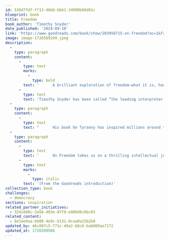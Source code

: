 ```yaml
---
id: 538d7fdf-ff13-46b8-bbb1-34990b68d61c
blueprint: book
title: Freedom
book_author: 'Timothy Snyder'
date_published: '2024-09-10'
link: 'https://www.goodreads.com/book/show/203956715-on-freedom?ac=1&from_search=true&qid=7kXTiJyGD5&rank=1'
image: image-1726589249.jpeg
description:
  -
    type: paragraph
    content:
      -
        type: text
        marks:
          -
            type: bold
        text: '      A brilliant exploration of freedom—what it is, how it’s been misunderstood, and why it’s our only chance for survival—by the acclaimed Yale historian and author of the #1 New York Times bestseller On Tyranny'
      -
        type: text
        text: 'Timothy Snyder has been called “the leading interpreter of our dark times.” As a historian, he has given us startling reinterpretations of political collapse and mass killing. As a public intellectual, he has turned that knowledge toward counsel and prediction, working against authoritarianism here and abroad. '
  -
    type: paragraph
    content:
      -
        type: text
        text: "      His book On Tyranny has inspired millions around the world to fight for freedom. Now, in this tour de force of political philosophy, he helps us see exactly what we’re fighting for.Freedom is the great American commitment, but as Snyder argues, we have lost sight of what it means—and this is leading us into crisis. Too many of us look at freedom as the absence of state We think we're free if we can do and say as we please, and protect ourselves from government overreach. But true freedom isn’t so much freedom from, as freedom to—the freedom to thrive, to take risks for futures we choose by working together. Freedom is the value that makes all other values possible."
  -
    type: paragraph
    content:
      -
        type: text
        text: '      On Freedom takes us on a thrilling intellectual journey. Drawing on the work of philosophers and political dissidents, conversations with contemporary thinkers, and his own experiences coming of age in a time of American exceptionalism, Snyder identifies the practices and attitudes—the habits of mind—that will allow us to design a government in which we and future generations can flourish. We come to appreciate the importance of traditions (championed by the right) but also the role of institutions (the purview of the left). Intimate yet ambitious, this book helps forge a new consensus rooted in a politics of abundance, generosity, and grace.   '
      -
        type: text
        marks:
          -
            type: italic
        text: '(From the Goodreads introduction)'
collection_type: book
challenges:
  - democracy
sections: inspiration
related_partner_initiatives:
  - 324c608c-3a56-493e-87f8-e986d6c6bc03
related_content:
  - 8e3ae9aa-bb00-4e9c-b131-0caa0a23b2b8
updated_by: 46c097c5-771c-49e2-b8c6-ba6009ae7172
updated_at: 1726589566
---
```

